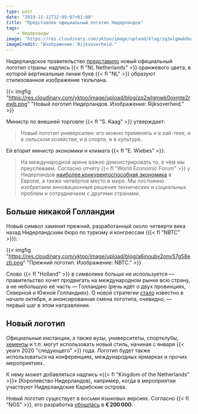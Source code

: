 ```yaml
---
type: post
date: "2019-11-11T12:09:07+01:00"
title: "Представлен официальный логотип Нидерландов"
tags:
    - Нидерланды
image: "https://res.cloudinary.com/yktoo/image/upload/blog/zq2wlgmwk0oxmte2rewb.png"
imageCredit: "Изображение: Rijksoverheid."
---
```


Нидерландское правительство [представило](https://www.rijksoverheid.nl/actueel/nieuws/2019/11/08/nieuw-internationaal-logo-nl-met-gestyleerde-oranje-tulp) новый официальный логотип страны: надпись {{< fl "NL Netherlands" >}} оранжевого цвета, в которой вертикальные линии букв {{< fl "NL" >}} образуют стилизованное изображение тюльпана.

<!--more-->

{{< imgfig "https://res.cloudinary.com/yktoo/image/upload/blog/zq2wlgmwk0oxmte2rewb.png" "Новый логотип Нидерландов. Изображение: Rijksoverheid." >}}

Министр по внешней торговле {{< fl "S. Kaag" >}} утверждает:

> Новый логотип универсален: его можно применять и в хай-теке, и в сельском хозяйстве, и в спорте, и в культуре.

Ей вторит министр экономики и климата {{< fl "E. Wiebes" >}}:

> На международной арене важно демонстрировать то, в чём мы преуспеваем. Согласно отчёту {{< fl "World Economic Forum" >}} у Нидерландов [наиболее конкурентоспособная экономика](0419) в Европе, а также четвёртое место в мире. Мы постоянно изобретаем инновационные решения технических и социальных проблем и сотрудничаем с другими странами.


## Больше никакой Голландии

Новый символ заменит прежний, разработанный около четверти века назад Нидерландским бюро по туризму и конгрессам ({{< fl "NBTC" >}}):

{{< imgfig "https://res.cloudinary.com/yktoo/image/upload/blog/a6inoubv2onv57g58ezb.png" "Прежний логотип. Изображение: NBTC." >}}

Слово {{< fl "Holland" >}} в символике больше не используется — правительство хочет продвигать на международном рынке всю страну, а не небольшую её часть — Голландию (речь идёт о двух провинциях, Северной и Южной Голландиях). О новой стратегии [стало](https://www.dutchnews.nl/news/2019/10/dutch-change-international-branding-holland-becomes-the-netherlands/) известно в начале октября, и анонсированная смена логотипа, очевидно, — первый шаг в этом направлении.

## Новый логотип

Официальные инстанции, а также вузы, университеты, спортклубы, [хементы](/glossary/gemeente) и т.п. могут использовать новый стиль, начиная с января {{< yearn 2020 "следующего" >}} года. Логотип будет также использоваться на конференциях, международных ярмарках и прочих мероприятиях.

К нему может добавляться надпись «{{< fl "Kingdom of the Netherlands" >}}» (Королевство Нидерландов), например, когда в мероприятии участвуют Нидерландские Карибские острова.

Новый логотип существует в восьми языковых версиях. Согласно {{< fl "NOS" >}}, его разработка [обошлась](https://nos.nl/artikel/2309564-nieuw-internationaal-logo-nl-met-gestyleerde-oranje-tulp.html) в **€ 200 000**.
